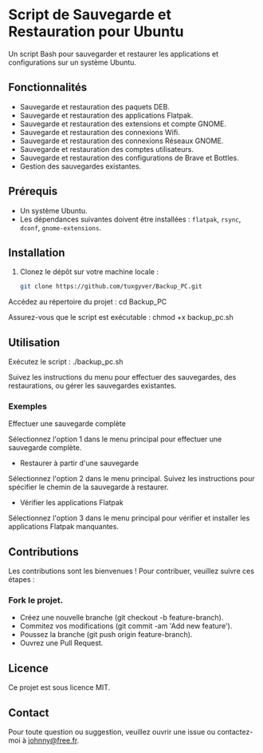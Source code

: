 # Script de Sauvegarde et Restauration pour Ubuntu

Un script Bash pour sauvegarder et restaurer les applications et configurations sur un système Ubuntu.

## Fonctionnalités

- Sauvegarde et restauration des paquets DEB.
- Sauvegarde et restauration des applications Flatpak.
- Sauvegarde et restauration des extensions et compte GNOME.
- Sauvegarde et restauration des connexions Wifi.
- Sauvegarde et restauration des connexions Réseaux GNOME.
- Sauvegarde et restauration des comptes utilisateurs.
- Sauvegarde et restauration des configurations de Brave et Bottles.
- Gestion des sauvegardes existantes.

## Prérequis

- Un système Ubuntu.
- Les dépendances suivantes doivent être installées : `flatpak`, `rsync`, `dconf`, `gnome-extensions`.

## Installation

1. Clonez le dépôt sur votre machine locale :

   ```bash
   git clone https://github.com/tuxgyver/Backup_PC.git


Accédez au répertoire du projet :
 cd Backup_PC


Assurez-vous que le script est exécutable :
 chmod +x backup_pc.sh


## Utilisation


Exécutez le script :
 ./backup_pc.sh


Suivez les instructions du menu pour effectuer des sauvegardes, des restaurations, ou gérer les sauvegardes existantes.


### Exemples
Effectuer une sauvegarde complète

Sélectionnez l'option 1 dans le menu principal pour effectuer une sauvegarde complète.

* Restaurer à partir d'une sauvegarde

Sélectionnez l'option 2 dans le menu principal.
Suivez les instructions pour spécifier le chemin de la sauvegarde à restaurer.

* Vérifier les applications Flatpak

Sélectionnez l'option 3 dans le menu principal pour vérifier et installer les applications Flatpak manquantes.

## Contributions
Les contributions sont les bienvenues ! Pour contribuer, veuillez suivre ces étapes :

### Fork le projet.
* Créez une nouvelle branche (git checkout -b feature-branch).
* Commitez vos modifications (git commit -am 'Add new feature').
* Poussez la branche (git push origin feature-branch).
* Ouvrez une Pull Request.

## Licence
Ce projet est sous licence MIT.

## Contact
Pour toute question ou suggestion, veuillez ouvrir une issue ou contactez-moi à johnny@free.fr.
